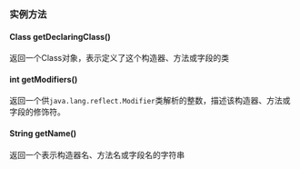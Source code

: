 ### 实例方法
#### Class getDeclaringClass()
返回一个Class对象，表示定义了这个构造器、方法或字段的类
#### int getModifiers()
返回一个供`java.lang.reflect.Modifier`类解析的整数，描述该构造器、方法或字段的修饰符。
#### String getName()
返回一个表示构造器名、方法名或字段名的字符串